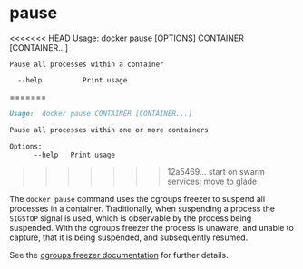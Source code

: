 <!--[metadata]>
+++
title = "pause"
description = "The pause command description and usage"
keywords = ["cgroups, container, suspend, SIGSTOP"]
[menu.main]
parent = "smn_cli"
+++
<![end-metadata]-->

# pause

<<<<<<< HEAD
    Usage: docker pause [OPTIONS] CONTAINER [CONTAINER...]

    Pause all processes within a container

      --help          Print usage
=======
```markdown
Usage:  docker pause CONTAINER [CONTAINER...]

Pause all processes within one or more containers

Options:
      --help   Print usage
```
>>>>>>> 12a5469... start on swarm services; move to glade

The `docker pause` command uses the cgroups freezer to suspend all processes in
a container. Traditionally, when suspending a process the `SIGSTOP` signal is
used, which is observable by the process being suspended. With the cgroups freezer
the process is unaware, and unable to capture, that it is being suspended,
and subsequently resumed.

See the
[cgroups freezer documentation](https://www.kernel.org/doc/Documentation/cgroup-v1/freezer-subsystem.txt)
for further details.
